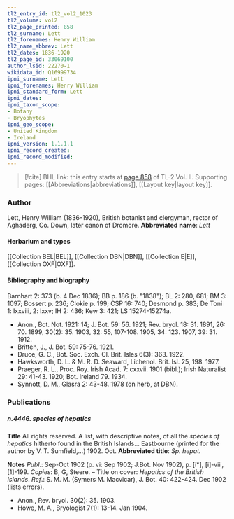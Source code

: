 ```yaml
---
tl2_entry_id: tl2_vol2_1023
tl2_volume: vol2
tl2_page_printed: 858
tl2_surname: Lett
tl2_forenames: Henry William
tl2_name_abbrev: Lett
tl2_dates: 1836-1920
tl2_page_id: 33069100
author_lsid: 22270-1
wikidata_id: Q16999734
ipni_surname: Lett
ipni_forenames: Henry William
ipni_standard_form: Lett
ipni_dates: 
ipni_taxon_scope: 
- Botany
- Bryophytes
ipni_geo_scope: 
- United Kingdom
- Ireland
ipni_version: 1.1.1.1
ipni_record_created: 
ipni_record_modified:
---
```



> [!cite] BHL link: this entry starts at [page 858](https://www.biodiversitylibrary.org/page/33069100) of TL-2 Vol. II.
> Supporting pages: [[Abbreviations|abbreviations]], [[Layout key|layout key]].

### Author

Lett, Henry William (1836-1920), British botanist and clergyman, rector of Aghaderg, Co. Down, later canon of Dromore. 
**Abbreviated name**: *Lett*

#### Herbarium and types

[[Collection BEL|BEL]], [[Collection DBN|DBN]], [[Collection E|E]], [[Collection OXF|OXF]].

#### Bibliography and biography

Barnhart 2: 373 (b. 4 Dec 1836); BB p. 186 (b. "1838"); BL 2: 280, 681; BM 3: 1097; Bossert p. 236; Clokie p. 199; CSP 16: 740; Desmond p. 383; De Toni 1: lxxviii, 2: lxxv; IH 2: 436; Kew 3: 421; LS 15274-15274a.
- Anon., Bot. Not. 1921: 14; J. Bot. 59: 56. 1921; Rev. bryol. 18: 31. 1891, 26: 70. 1899, 30(2): 35. 1903, 32: 55, 107-108. 1905, 34: 123. 1907, 39: 31. 1912.
- Britten, J., J. Bot. 59: 75-76. 1921.
- Druce, G. C., Bot. Soc. Exch. Cl. Brit. Isles 6(3): 363. 1922.
- Hawksworth, D. L. & M. R. D. Seaward, Lichenol. Brit. Isl. 25, 198. 1977.
- Praeger, R. L., Proc. Roy. Irish Acad. 7: cxxvii. 1901 (bibl.); Irish Naturalist 29: 41-43. 1920; Bot. Ireland 79. 1934.
- Synnott, D. M., Glasra 2: 43-48. 1978 (on herb, at DBN).

### Publications

##### n.4446. species of hepatics

**Title**
All rights reserved. A list, with descriptive notes, of all the *species of hepatics* hitherto found in the British Islands... Eastbourne (printed for the author by V. T. Sumfield,...) 1902. Oct.
**Abbreviated title**: *Sp. hepat.*

**Notes**
*Publ*.: Sep-Oct 1902 (p. vi: Sep 1902; J.Bot. Nov 1902), p. \[i\*\], \[i\]-viii, \[1\]-199. *Copies*: B, G, Steere. – Title on cover: *Hepatics of the British Islands*.
*Ref*.: S. M. M. (Symers M. Macvicar), J. Bot. 40: 422-424. Dec 1902 (lists errors).
- Anon., Rev. bryol. 30(2): 35. 1903.
- Howe, M. A., Bryologist 7(1): 13-14. Jan 1904.

